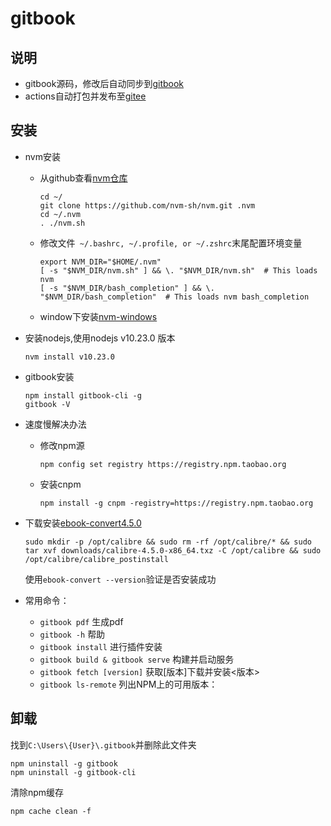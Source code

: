# gitbook

## 说明
- gitbook源码，修改后自动同步到[gitbook](https://wsj0051.gitbok.io)
- actions自动打包并发布至[gitee](https://wsj0051.gitee.io)

## 安装

+ nvm安装
  - 从github查看[nvm仓库](https://github.com/nvm-sh/nvm)

    ```
    cd ~/
    git clone https://github.com/nvm-sh/nvm.git .nvm
    cd ~/.nvm
    . ./nvm.sh
    ```
  - 修改文件` ~/.bashrc, ~/.profile, or ~/.zshrc`末尾配置环境变量

    ```
    export NVM_DIR="$HOME/.nvm"
    [ -s "$NVM_DIR/nvm.sh" ] && \. "$NVM_DIR/nvm.sh"  # This loads nvm
    [ -s "$NVM_DIR/bash_completion" ] && \. "$NVM_DIR/bash_completion"  # This loads nvm bash_completion

    ```
  - window下安装[nvm-windows](https://hub.fastgit.org/coreybutler/nvm-windows) 
+ 安装nodejs,使用nodejs v10.23.0 版本
    ```
    nvm install v10.23.0
    ```
+ gitbook安装
    ```
    npm install gitbook-cli -g
    gitbook -V
    ```
 + 速度慢解决办法
    + 修改npm源
        ```
        npm config set registry https://registry.npm.taobao.org
        ```
    + 安装cnpm
        ```
        npm install -g cnpm -registry=https://registry.npm.taobao.org
        ```
+ 下载安装[ebook-convert4.5.0](https://download.calibre-ebook.com/4.5.0/)

  ```
  sudo mkdir -p /opt/calibre && sudo rm -rf /opt/calibre/* && sudo tar xvf downloads/calibre-4.5.0-x86_64.txz -C /opt/calibre && sudo /opt/calibre/calibre_postinstall
  ```
  使用`ebook-convert --version`验证是否安装成功
+ 常用命令：
  - `gitbook pdf` 生成pdf
  - `gitbook -h` 帮助
  - `gitbook install` 进行插件安装
  - `gitbook build & gitbook serve` 构建并启动服务
  - `gitbook fetch [version]` 获取[版本]下载并安装<版本>
  - `gitbook ls-remote` 列出NPM上的可用版本：

## 卸载
找到`C:\Users\{User}\.gitbook`并删除此文件夹
```
npm uninstall -g gitbook
npm uninstall -g gitbook-cli
```
清除npm缓存
```
npm cache clean -f
```
